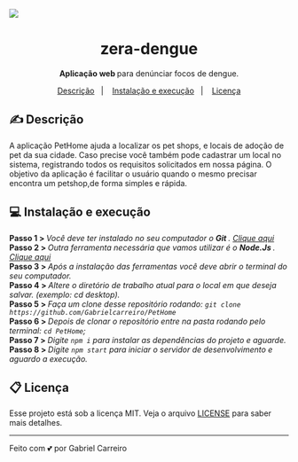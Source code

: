 ![](https://media.giphy.com/media/Uq49MQwwKDkXSjesDD/giphy.gif)

<h1 align="center"> zera-dengue </h1>
<p align="center"> <strong> Aplicação web </strong> para denúnciar focos de dengue.  </p>

<p align="center">
  <a href="#-descrição">Descrição</a>&nbsp;&nbsp;&nbsp;|&nbsp;&nbsp;&nbsp;
  <a href="#-instalação-e-execução">Instalação e execução</a>&nbsp;&nbsp;&nbsp;|&nbsp;&nbsp;&nbsp;
  <a href="#memo-licença">Licença</a>
</p>
 
## ✍ Descrição

 A aplicação PetHome ajuda a localizar os pet shops, e locais de adoção de pet da sua cidade. 
 Caso precise você também pode cadastrar um local no sistema, registrando todos os requisitos 
 solicitados em nossa página. O objetivo da aplicação é facilitar o usuário quando o mesmo precisar 
 encontra um petshop,de forma simples e rápida. 

 ## 💻 Instalação e execução
 
<strong> Passo 1 > </strong> <i> Você deve ter instalado no seu computador o <strong> Git  </strong>. <a href="https://git-scm.com/"> Clique aqui </a></i><br>
<strong> Passo 2 > </strong> <i> Outra ferramenta necessária que vamos utilizar é o <strong> Node.Js </strong>. <a href="https://nodejs.org/en/"> Clique aqui </a></i><br>
<strong> Passo 3 > </strong> <i> Após a instalação das ferramentas você deve abrir o terminal do seu computador. </i><br>
<strong> Passo 4 > </strong> <i> Altere o diretório de trabalho atual para o local em que deseja salvar. (exemplo: cd desktop).</i><br>
<strong> Passo 5 > </strong> <i> Faça um clone desse repositório rodando: `git clone https://github.com/Gabrielcarreiro/PetHome`</i><br>
<strong> Passo 6 > </strong> <i> Depois de clonar o repositório entre na pasta rodando pelo terminal: `cd PetHome`; </i><br>
<strong> Passo 7 > </strong> <i> Digite `npm i` para instalar as dependências do projeto e aguarde. </i><br>
<strong> Passo 8 > </strong> <i> Digite `npm start` para iniciar o servidor de desenvolvimento e aguardo a execução.</i><br>

## 📋 Licença

Esse projeto está sob a licença MIT. Veja o arquivo [LICENSE](LICENSE.md) para saber mais detalhes.

---
Feito com 💕 por Gabriel Carreiro

